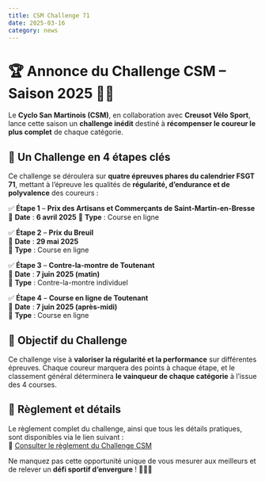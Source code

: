 ```yaml
---
title: CSM Challenge 71
date: 2025-03-16
category: news
---
```


# 🏆 Annonce du Challenge CSM – Saison 2025 🚴‍♂️

Le **Cyclo San Martinois (CSM)**, en collaboration avec **Creusot Vélo Sport**, lance cette saison un **challenge inédit** destiné à **récompenser le coureur le plus complet** de chaque catégorie.

## 📅 Un Challenge en 4 étapes clés  

Ce challenge se déroulera sur **quatre épreuves phares du calendrier FSGT 71**, mettant à l’épreuve les qualités de **régularité, d’endurance et de polyvalence** des coureurs :  

✅ **Étape 1** – **Prix des Artisans et Commerçants de Saint-Martin-en-Bresse**  
📍 **Date** : **6 avril 2025** 
📍 **Type** : Course en ligne  

✅ **Étape 2** – **Prix du Breuil**  
📍 **Date** : **29 mai 2025**  
📍 **Type** : Course en ligne  

✅ **Étape 3** – **Contre-la-montre de Toutenant**  
📍 **Date** : **7 juin 2025 (matin)**  
📍 **Type** : Contre-la-montre individuel  

✅ **Étape 4** – **Course en ligne de Toutenant**  
📍 **Date** : **7 juin 2025 (après-midi)**  
📍 **Type** : Course en ligne  

## 🎯 Objectif du Challenge  

Ce challenge vise à **valoriser la régularité et la performance** sur différentes épreuves. Chaque coureur marquera des points à chaque étape, et le classement général déterminera **le vainqueur de chaque catégorie** à l’issue des 4 courses.  

## 📜 Règlement et détails  

Le règlement complet du challenge, ainsi que tous les détails pratiques, sont disponibles via le lien suivant :  
🔗 [Consulter le règlement du Challenge CSM](https://drive.google.com/file/d/1FfhhGUzxI9O1m57yEYQ5uxUzeO0NPV6G/view?usp=drive_link)  

Ne manquez pas cette opportunité unique de vous mesurer aux meilleurs et de relever un **défi sportif d’envergure** ! 💪🚴‍♀️
